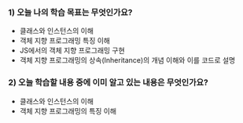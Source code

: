### 1) 오늘 나의 학습 목표는 무엇인가요?
- 클래스와 인스턴스의 이해
- 객체 지향 프로그래밍 특징 이해
- JS에서의 객체 지향 프로그래밍 구현
- 객체 지향 프로그래밍의 상속(Inheritance)의 개념 이해와 이를 코드로 설명

### 2) 오늘 학습할 내용 중에 이미 알고 있는 내용은 무엇인가요?
- 클래스와 인스턴스의 이해
- 객체 지향 프로그래밍의 특징 이해